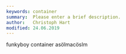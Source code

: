 ```yaml
---
keywords: container
summary:  Please enter a brief description.
author:   Christoph Hart
modified: 24.06.2019
---
```

  
funkyboy container asölmacöslm